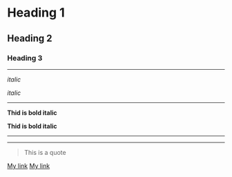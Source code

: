<!-- Heading -->
#   Heading 1
##  Heading 2
### Heading 3
---
<!-- Italics -->

_italic_

*italic*

---
<!-- Bold Italics -->
__Thid is bold italic__

**Thid is bold italic**

<!-- hotizontal Rule -->

---
___

<!-- Blockquote -->

> This is a quote

<!-- links -->

[My link](https://intranet.hbtn.io/captain_logs/65266/edit)
[My link](https://intranet.hbtn.io/captain_logs/65266/edit"link")
